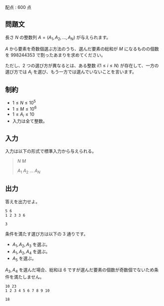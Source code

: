 配点 : $600$ 点

## 問題文

長さ $N$ の整数列 $A=(A_1,A_2,\dots,A_N)$ が与えられます。

$A$ から要素を奇数個選ぶ方法のうち、選んだ要素の総和が $M$ になるものの個数を $998244353$ で割ったあまりを求めてください。

ただし、$2$ つの選び方が異なるとは、ある整数 $i (1 \le i \le N)$ が存在して、一方の選び方では $A_i$ を選び、もう一方では選んでいないことを言います。

## 制約

- $1 \le N \le 10^5$
- $1 \le M \le 10^6$
- $1 \le A_i \le 10$
- 入力は全て整数。

## 入力

入力は以下の形式で標準入力から与えられる。

> $N$ $M$
> 
> $A_1$ $A_2$ $\dots$ $A_N$

## 出力

答えを出力せよ。

```input1
5 6
1 2 3 3 6
```

```output1
3
```

条件を満たす選び方は以下の $3$ 通りです。

- $A_1,A_2,A_3$ を選ぶ。
- $A_1,A_2,A_4$ を選ぶ。
- $A_5$ を選ぶ。

$A_3,A_4$ を選んだ場合、総和は $6$ ですが選んだ要素の個数が奇数個でないため条件を満たしません。

```input2
10 23
1 2 3 4 5 6 7 8 9 10
```

```output2
18
```